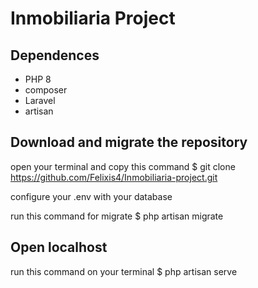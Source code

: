# Inmobiliaria Project

## Dependences 
- PHP 8
- composer
- Laravel 
- artisan 

## Download and migrate the repository
open your terminal and copy this command 
$ git clone https://github.com/Felixis4/Inmobiliaria-project.git

configure your .env with your database

run this command for migrate
$ php artisan migrate

## Open localhost

run this command on your terminal 
$ php artisan serve 
